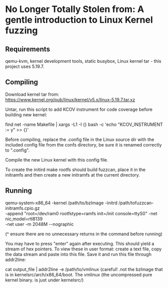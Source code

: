 No Longer Totally Stolen from: A gentle introduction to Linux Kernel fuzzing
=============================================

Requirements
-------------
qemu-kvm, kernel development tools, static busybox, Linux kernel tar - this project uses 5.19.7.


Compiling
--------------

Download kernel tar from: https://www.kernel.org/pub/linux/kernel/v5.x/linux-5.19.7.tar.xz

Untar, run this script to add KCOV instrument for code coverage before building new kernel:

find net -name Makefile | xargs -L1 -I {} bash -c 'echo "KCOV_INSTRUMENT := y" >> {}'

Before compiling, replace the .config file in the Linux source dir with the included config
file from the confs directory, be sure it is renamed correctly to ".config".
 
Compile the new Linux kernel with this config file.

To create the initird
	make rootfs
should build fuzzcan, place it in the initramfs and 
then create a new initramfs at the current directory.


Running
---------------

qemu-system-x86_64 -kernel /path/to/bzImage -initrd /path/tofuzzcan-initramfs.cpio.gz \
 -append "root=/dev/ram0 rootfstype=ramfs init=/init console=ttyS0" -net nic,model=rtl8139 \
 -net user -m 2048M --nographic

(^ ensure there are no unnecessary returns in the command before running)

You may have to press "enter" again after executing. This should yield a stream of hex pointers. 
To view these in user format: create a text file, copy the data stream and paste into this file.
Save it and run this file through addr2line:

cat output_file | addr2line -e /path/to/vmlinux (careful! .not the bzImage that is in kernelsrc/arch/x86_64/boot.
The vmlinux (the uncompressed pure kernel binary. is just under kernelsrc/)
